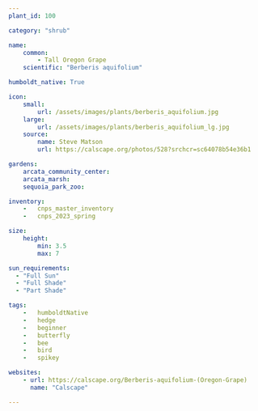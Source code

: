 ```yaml
---
plant_id: 100

category: "shrub"

name: 
    common: 
        - Tall Oregon Grape 
    scientific: "Berberis aquifolium"   

humboldt_native: True

icon: 
    small: 
        url: /assets/images/plants/berberis_aquifolium.jpg 
    large: 
        url: /assets/images/plants/berberis_aquifolium_lg.jpg 
    source: 
        name: Steve Matson 
        url: https://calscape.org/photos/528?srchcr=sc64078b54e36b1

gardens:
    arcata_community_center:
    arcata_marsh:
    sequoia_park_zoo:

inventory: 
    -   cnps_master_inventory
    -   cnps_2023_spring

size:
    height: 
        min: 3.5
        max: 7

sun_requirements:
  - "Full Sun"
  - "Full Shade"
  - "Part Shade"

tags:  
    -   humboldtNative
    -   hedge
    -   beginner
    -   butterfly
    -   bee
    -   bird
    -   spikey

websites:
    - url: https://calscape.org/Berberis-aquifolium-(Oregon-Grape) 
      name: "Calscape"

---
```




